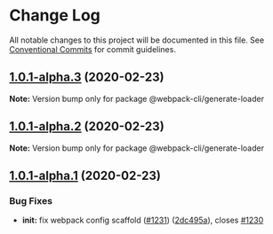 # Change Log

All notable changes to this project will be documented in this file.
See [Conventional Commits](https://conventionalcommits.org) for commit guidelines.

## [1.0.1-alpha.3](https://github.com/ematipico/webpack-cli/compare/@webpack-cli/generate-loader@1.0.1-alpha.2...@webpack-cli/generate-loader@1.0.1-alpha.3) (2020-02-23)

**Note:** Version bump only for package @webpack-cli/generate-loader

## [1.0.1-alpha.2](https://github.com/webpack/webpack-cli/compare/@webpack-cli/generate-loader@1.0.1-alpha.1...@webpack-cli/generate-loader@1.0.1-alpha.2) (2020-02-23)

**Note:** Version bump only for package @webpack-cli/generate-loader

## [1.0.1-alpha.1](https://github.com/webpack/webpack-cli/compare/@webpack-cli/generate-loader@1.0.1-alpha.0...@webpack-cli/generate-loader@1.0.1-alpha.1) (2020-02-23)

### Bug Fixes

-   **init:** fix webpack config scaffold ([#1231](https://github.com/webpack/webpack-cli/issues/1231)) ([2dc495a](https://github.com/webpack/webpack-cli/commit/2dc495a8d050d28478c6c2533d7839e9ff78d76c)), closes [#1230](https://github.com/webpack/webpack-cli/issues/1230)
